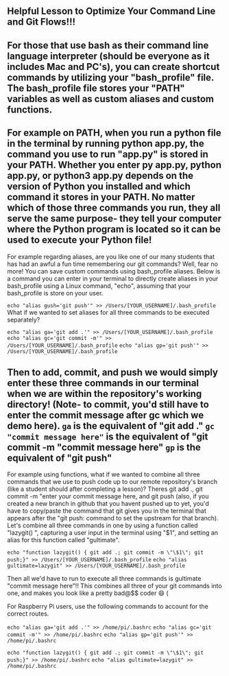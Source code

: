 ## Helpful Lesson to Optimize Your Command Line and Git Flows!!!

For those that use bash as their command line language interpreter (should be everyone as it includes Mac and PC's), you can create shortcut commands by utilizing your "bash_profile" file. The bash_profile file stores your "PATH" variables as well as custom aliases and custom functions.
-------------------------------------------------------------------------------------------------------------------------------------------------------
For example on PATH, when you run a python file in the terminal by running python app.py, the command you use to run "app.py" is stored in your PATH. Whether you enter py app.py, python app.py, or python3 app.py depends on the version of Python you installed and which command it stores in your PATH. No matter which of those three commands you run, they all serve the same purpose- they tell your computer where the Python program is located so it can be used to execute your Python file!
-------------------------------------------------------------------------------------------------------------------------------------------------------
For example regarding aliases, are you like one of our many students that has had an awful a fun time remembering our git commands? Well, fear no more! You can save custom commands using bash_profile aliases. Below is a command you can enter in your terminal to directly create aliases in your bash_profile using a Linux command, "echo", assuming that your bash_profile is store on your user.

`echo "alias gush='git push'" >> /Users/[YOUR_USERNAME]/.bash_profile`
What if we wanted to set aliases for all three commands to be executed separately?

`echo "alias ga='git add .'" >> /Users/[YOUR_USERNAME]/.bash_profile`
`echo "alias gc='git commit -m'" >> /Users/[YOUR_USERNAME]/.bash_profile`
`echo "alias gp='git push'" >> /Users/[YOUR_USERNAME]/.bash_profile`

Then to add, commit, and push we would simply enter these three commands in our terminal when we are within the repository's working directory! (Note- to commit, you'd still have to enter the commit message after gc which we demo here).
`ga` is the equivalent of "git add ."
`gc "commit message here"` is the equivalent of "git commit -m "commit message here"
`gp` is the equivalent of "git push"
-------------------------------------------------------------------------------------------------------------------------------------------------------
For example using functions, what if we wanted to combine all three commands that we use to push code up to our remote repository's branch (like a student should after completing a lesson)? Theres git add ., git commit -m "enter your commit message here, and git push (also, if you created a new branch in github that you havent pushed up to yet, you'd have to copy/paste the command that git gives you in the terminal that appears after the "git push: command to set the upstream for that branch). Let's combine all three commands in one by using a function called "lazygit() ", capturing a user input in the terminal using "$1", and setting an alias for this function called "gultimate".

`echo "function lazygit() { git add .; git commit -m \"\$1\"; git push;}" >> /Users/[YOUR_USERNAME]/.bash_profile`
`echo "alias gultimate=lazygit" >> /Users/[YOUR_USERNAME]/.bash_profile`

Then all we'd have to run to execute all three commands is gultimate "commit message here"!! This combines all three of your git commands into one, and makes you look like a pretty bad@$$ coder :smile: (

For Raspberry Pi users, use the following commands to account for the correct routes.

`echo "alias ga='git add .'" >> /home/pi/.bashrc`
`echo "alias gc='git commit -m'" >> /home/pi/.bashrc`
`echo "alias gp='git push'" >> /home/pi/.bashrc`

`echo "function lazygit() { git add .; git commit -m \"\$1\"; git push;}" >> /home/pi/.bashrc`
`echo "alias gultimate=lazygit" >> /home/pi/.bashrc`